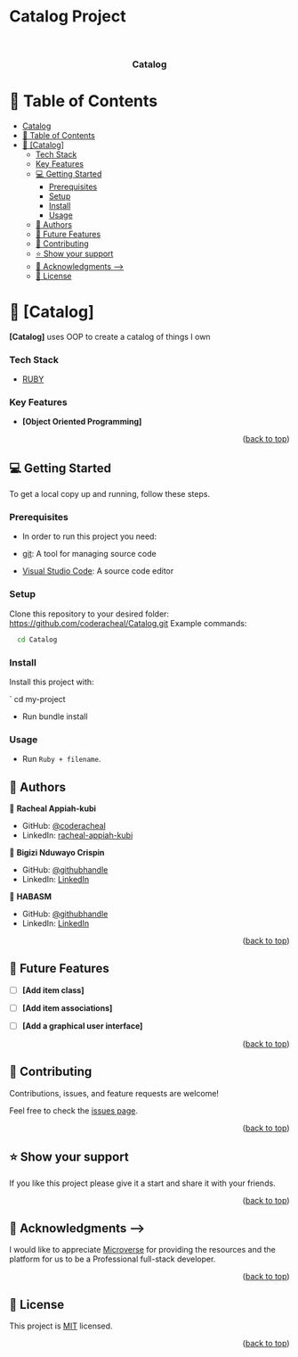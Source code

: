 # Catalog Project
<a name="readme-top"></a>


<div align="center">
  <br/>

  <h3><b>Catalog</b></h3>

</div>


# 📗 Table of Contents

- [Catalog](#catalog)
- [📗 Table of Contents](#-table-of-contents)
- [📖 \[Catalog\] ](#-catalog-)
    - [Tech Stack ](#tech-stack-)
    - [Key Features ](#key-features-)
  - [💻 Getting Started ](#-getting-started-)
    - [Prerequisites](#prerequisites)
    - [Setup](#setup)
    - [Install](#install)
    - [Usage](#usage)
  - [👥 Authors ](#-authors-)
  - [🔭 Future Features ](#-future-features-)
  - [🤝 Contributing ](#-contributing-)
  - [⭐️ Show your support ](#️-show-your-support-)
  - [🙏 Acknowledgments  --\>](#-acknowledgments----)
  - [📝 License ](#-license-)

# 📖 [Catalog] <a name="about-project"></a>
**[Catalog]** uses OOP to create a catalog of things I own
<!-- ## 🛠 Built With <a name="built-with"></a> -->

### Tech Stack <a name="tech-stack"></a>

<!-- <details>
  <summary>Client</summary> -->
<ul>
  <li><a href="https://www.ruby-lang.org/en/">RUBY</a></li>
</ul>
<!-- </details> -->



### Key Features <a name="key-features"></a>


- **[Object Oriented Programming]**

<p align="right">(<a href="#readme-top">back to top</a>)</p>


## 💻 Getting Started <a name="getting-started"></a>

To get a local copy up and running, follow these steps.

### Prerequisites

- In order to run this project you need:

- [git](https://git-scm.com/downloads): A tool for managing source code
- [Visual Studio Code](https://code.visualstudio.com/): A source code editor

### Setup

Clone this repository to your desired folder:
https://github.com/coderacheal/Catalog.git
 Example commands:

```sh
  cd Catalog
```

### Install

Install this project with:

` cd my-project
  - Run bundle install

### Usage

- Run `Ruby + filename`.

## 👥 Authors <a name="authors"></a>

👤 **Racheal Appiah-kubi**

- GitHub: [@coderacheal](https://github.com/coderacheal)
- LinkedIn: [racheal-appiah-kubi](https://www.linkedin.com/in/racheal-appiah-kubi/)

👤 **Bigizi Nduwayo Crispin**

- GitHub: [@githubhandle](https://github.com/bigizi)
- LinkedIn: [LinkedIn](https://linkedin.com/in/bigizi)
  
👤 **HABASM**

- GitHub: [@githubhandle](https://github.com/habasm)
- LinkedIn: [LinkedIn](https://linkedin.com/in/habasm)



<p align="right">(<a href="#readme-top">back to top</a>)</p>

## 🔭 Future Features <a name="future-features"></a>

- [ ] **[Add item class]**
- [ ] **[Add item associations]**
- [ ] **[Add a graphical user interface]**


<p align="right">(<a href="#readme-top">back to top</a>)</p>

## 🤝 Contributing <a name="contributing"></a>

Contributions, issues, and feature requests are welcome!

Feel free to check the [issues page](../../issues/).

<p align="right">(<a href="#readme-top">back to top</a>)</p>

## ⭐️ Show your support <a name="support"></a>

If you like this project please give it a start and share it with your friends. 

<p align="right">(<a href="#readme-top">back to top</a>)</p>

## 🙏 Acknowledgments <a name="acknowledgements"></a> -->

I would like to appreciate [Microverse](https://www.microverse.org/) for providing the resources and the platform for us to be a Professional full-stack developer.

<p align="right">(<a href="#readme-top">back to top</a>)</p>

## 📝 License <a name="license"></a>

This project is [MIT](./LICENSE) licensed.

<p align="right">(<a href="#readme-top">back to top</a>)</p>
